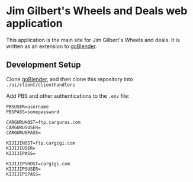 # Jim Gilbert's Wheels and Deals web application

This application is the main site for Jim Gilbert's Wheels and deals.
It is written as an extension to [goBlender](https://github.com/tsawler/goblender).

## Development Setup

Clone [goBlender](https://github.com/tsawler/goblender), and then clone
this repository into `./ui/client/clienthandlers`

Add PBS and other authentications to the `.env` file:

~~~.env
PBSUSER=username
PBSPASS=somepassword

CARGURUHOST=ftp.cargurus.com
CARGURUSUSER=
CARGURUSPASS=

KIJIJIHOST=ftp.cargigi.com
KIJIJIUSER=
KIJIJIPASS=

KIJIJIPSHOST=cargigi.com
KIJIJIPSUSER=
KIJIJIPSPASS=
~~~